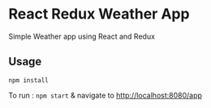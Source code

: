 # React Redux Weather App

Simple Weather app using React and Redux

## Usage

`npm install`

To run : `npm start` & navigate to [http://localhost:8080/app](http://localhost:8080/app)
